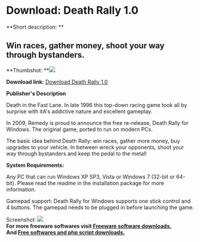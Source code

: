 # Download: Death Rally 1.0

**Short description: **

## Win races, gather money, shoot your way through bystanders.

  
**Thumbshot: **![](http://www.freewarefiles.com/screenshot/deathrallywin_md.jpg)   
  
**Download link:** [Download Death Rally 1.0](http://freesoftwares.boysofts.com/Death-Rally_program_52834.html)  
  

**Publisher's Description**  
  

Death in the Fast Lane. In late 1996 this top-down racing game took all by
surprise with itA's addictive nature and excellent gameplay.

In 2009, Remedy is proud to announce the free re-release, Death Rally for
Windows. The original game, ported to run on modern PCs.

The basic idea behind Death Rally: win races, gather more money, buy upgrades
to your vehicle. In between wreck your opponents, shoot your way through
bystanders and keep the pedal to the metal!

**System Requirements:**

Any PC that can run Windows XP SP3, Vista or Windows 7 (32-bit or 64-bit).
Please read the readme in the installation package for more information.

Gamepad support: Death Rally for Windows supports one stick control and 4
buttons. The gamepad needs to be plugged in before launching the game.

  
  
Screenshot: ![](http://www.freewarefiles.com/screenshot/deathrallywin.jpg)  
**For more freeware softwares visit [Freeware software downloads.](http://freesoftwares.boysofts.com/)**   
**And [Free softwares and php script downloads.](http://www.boysofts.com/)**

